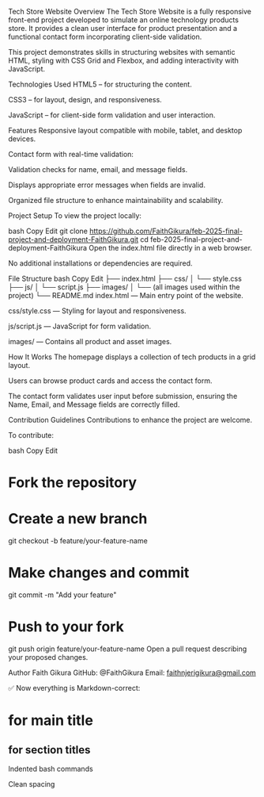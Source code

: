 Tech Store Website
Overview
The Tech Store Website is a fully responsive front-end project developed to simulate an online technology products store.
It provides a clean user interface for product presentation and a functional contact form incorporating client-side validation.

This project demonstrates skills in structuring websites with semantic HTML, styling with CSS Grid and Flexbox, and adding interactivity with JavaScript.

Technologies Used
HTML5 – for structuring the content.

CSS3 – for layout, design, and responsiveness.

JavaScript – for client-side form validation and user interaction.

Features
Responsive layout compatible with mobile, tablet, and desktop devices.

Contact form with real-time validation:

Validation checks for name, email, and message fields.

Displays appropriate error messages when fields are invalid.

Organized file structure to enhance maintainability and scalability.

Project Setup
To view the project locally:

bash
Copy
Edit
git clone https://github.com/FaithGikura/feb-2025-final-project-and-deployment-FaithGikura.git
cd feb-2025-final-project-and-deployment-FaithGikura
Open the index.html file directly in a web browser.

No additional installations or dependencies are required.

File Structure
bash
Copy
Edit
├── index.html
├── css/
│   └── style.css
├── js/
│   └── script.js
├── images/
│   └── (all images used within the project)
└── README.md
index.html — Main entry point of the website.

css/style.css — Styling for layout and responsiveness.

js/script.js — JavaScript for form validation.

images/ — Contains all product and asset images.

How It Works
The homepage displays a collection of tech products in a grid layout.

Users can browse product cards and access the contact form.

The contact form validates user input before submission, ensuring the Name, Email, and Message fields are correctly filled.

Contribution Guidelines
Contributions to enhance the project are welcome.

To contribute:

bash
Copy
Edit
# Fork the repository
# Create a new branch
git checkout -b feature/your-feature-name

# Make changes and commit
git commit -m "Add your feature"

# Push to your fork
git push origin feature/your-feature-name
Open a pull request describing your proposed changes.


Author
Faith Gikura
GitHub: @FaithGikura
Email: faithnjerigikura@gmail.com

✅ Now everything is Markdown-correct:

# for main title

## for section titles

Indented bash commands

Clean spacing
